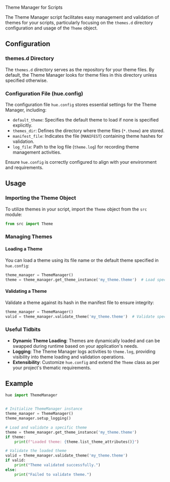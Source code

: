  
 Theme Manager for Scripts

The Theme Manager script facilitates easy management and validation of themes for your scripts, particularly focusing on the `themes.d` directory configuration and usage of the `Theme` object.

## Configuration

### themes.d Directory

The `themes.d` directory serves as the repository for your theme files. By default, the Theme Manager looks for theme files in this directory unless specified otherwise.

### Configuration File (hue.config)

The configuration file `hue.config` stores essential settings for the Theme Manager, including:

- `default_theme`: Specifies the default theme to load if none is specified explicitly.
- `themes_dir`: Defines the directory where theme files (`*.theme`) are stored.
- `manifest_file`: Indicates the file (`MANIFEST`) containing theme hashes for validation.
- `log_file`: Path to the log file (`theme.log`) for recording theme management activities.

Ensure `hue.config` is correctly configured to align with your environment and requirements.

## Usage

### Importing the Theme Object

To utilize themes in your script, import the `Theme` object from the `src` module:

```python
from src import Theme
```

### Managing Themes

#### Loading a Theme

You can load a theme using its file name or the default theme specified in `hue.config`:

```python
theme_manager = ThemeManager()
theme = theme_manager.get_theme_instance('my_theme.theme')  # Load specific theme
```

#### Validating a Theme

Validate a theme against its hash in the manifest file to ensure integrity:

```python
theme_manager = ThemeManager()
valid = theme_manager.validate_theme('my_theme.theme')  # Validate specific theme
```

### Useful Tidbits

- **Dynamic Theme Loading**: Themes are dynamically loaded and can be swapped during runtime based on your application's needs.
- **Logging**: The Theme Manager logs activities to `theme.log`, providing visibility into theme loading and validation operations.
- **Extensibility**: Customize `hue.config` and extend the `Theme` class as per your project's thematic requirements.

## Example

```python
hue import ThemeManager


# Initialize ThemeManager instance
theme_manager = ThemeManager()
theme_manager.setup_logging()

# Load and validate a specific theme
theme = theme_manager.get_theme_instance('my_theme.theme')
if theme:
    print(f"Loaded theme: {theme.list_theme_attributes()}")

# Validate the loaded theme
valid = theme_manager.validate_theme('my_theme.theme')
if valid:
    print("Theme validated successfully.")
else:
    print("Failed to validate theme.")
```
